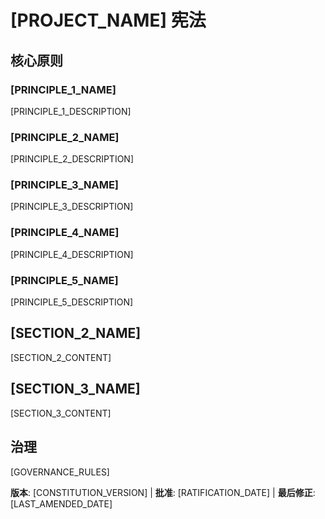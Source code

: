 # [PROJECT_NAME] 宪法
<!-- 示例：规格宪法、任务流宪法等 -->

## 核心原则

### [PRINCIPLE_1_NAME]
<!-- 示例：I. 库优先 -->
[PRINCIPLE_1_DESCRIPTION]
<!-- 示例：每个功能都从独立库开始；库必须是自包含的、可独立测试的、有文档的；需要明确目的 - 不允许仅为组织而存在的库 -->

### [PRINCIPLE_2_NAME]
<!-- 示例：II. CLI接口 -->
[PRINCIPLE_2_DESCRIPTION]
<!-- 示例：每个库通过CLI暴露功能；文本输入/输出协议：stdin/args → stdout，错误 → stderr；支持JSON + 人类可读格式 -->

### [PRINCIPLE_3_NAME]
<!-- 示例：III. 测试优先（不可协商） -->
[PRINCIPLE_3_DESCRIPTION]
<!-- 示例：TDD强制：编写测试 → 用户批准 → 测试失败 → 然后实现；严格执行红-绿-重构循环 -->

### [PRINCIPLE_4_NAME]
<!-- 示例：IV. 集成测试 -->
[PRINCIPLE_4_DESCRIPTION]
<!-- 示例：需要集成测试的重点领域：新库合约测试、合约变更、服务间通信、共享模式 -->

### [PRINCIPLE_5_NAME]
<!-- 示例：V. 可观察性、VI. 版本控制和破坏性变更、VII. 简单性 -->
[PRINCIPLE_5_DESCRIPTION]
<!-- 示例：文本I/O确保可调试性；需要结构化日志；或：MAJOR.MINOR.BUILD格式；或：从简单开始，YAGNI原则 -->

## [SECTION_2_NAME]
<!-- 示例：附加约束、安全要求、性能标准等 -->

[SECTION_2_CONTENT]
<!-- 示例：技术栈要求、合规标准、部署政策等 -->

## [SECTION_3_NAME]
<!-- 示例：开发工作流、审查流程、质量门等 -->

[SECTION_3_CONTENT]
<!-- 示例：代码审查要求、测试门、部署批准流程等 -->

## 治理
<!-- 示例：宪法优先于所有其他实践；修正需要文档、批准、迁移计划 -->

[GOVERNANCE_RULES]
<!-- 示例：所有PR/审查必须验证合规性；复杂性必须有理由；使用[GUIDANCE_FILE]进行运行时开发指导 -->

**版本**: [CONSTITUTION_VERSION] | **批准**: [RATIFICATION_DATE] | **最后修正**: [LAST_AMENDED_DATE]
<!-- 示例：版本：2.1.1 | 批准：2025-06-13 | 最后修正：2025-07-16 -->